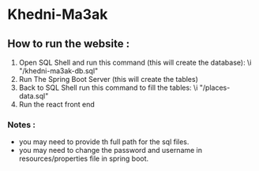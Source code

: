# Khedni-Ma3ak
## How to run the website :
1. Open SQL Shell and run this command (this will create the database):
      \i "/khedni-ma3ak-db.sql"
1. Run The Spring Boot Server (this will create the tables)
1. Back to SQL Shell run this command to fill the tables:
    \i "/places-data.sql"
1. Run the react front end

### Notes : 
* you may need to provide th full path for the sql files.
* you may need to change the password and username in resources/properties file in spring boot.

  
